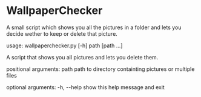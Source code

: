 # WallpaperChecker
A small script which shows you all the pictures in a folder and lets you decide wether to keep or delete that picture.

usage: wallpaperchecker.py [-h] path [path ...]

A script that shows you all pictures and lets you delete them.

positional arguments:
  path        path to directory containting pictures or multiple files

optional arguments:
  -h, --help  show this help message and exit
